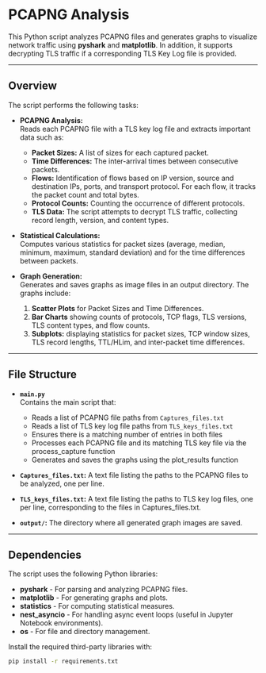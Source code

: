 # PCAPNG Analysis

This Python script analyzes PCAPNG files and generates graphs to visualize network traffic using **pyshark** and **matplotlib**. In addition, it supports decrypting TLS traffic if a corresponding TLS Key Log file is provided.

---

## Overview

The script performs the following tasks:

- **PCAPNG Analysis:**  
  Reads each PCAPNG file with a TLS key log file and extracts important data such as:
    - **Packet Sizes:** A list of sizes for each captured packet.
    - **Time Differences:** The inter-arrival times between consecutive packets.
    - **Flows:** Identification of flows based on IP version, source and destination IPs, ports, and transport protocol. For each flow, it tracks the packet count and total bytes.
    - **Protocol Counts:** Counting the occurrence of different protocols.
    - **TLS Data:** The script attempts to decrypt TLS traffic, collecting record length, version, and content types.

- **Statistical Calculations:**  
  Computes various statistics for packet sizes (average, median, minimum, maximum, standard deviation) and for the time differences between packets.

- **Graph Generation:**  
  Generates and saves graphs as image files in an output directory. The graphs include:
    1. **Scatter Plots** for Packet Sizes and Time Differences.
    2. **Bar Charts** showing counts of protocols, TCP flags, TLS versions, TLS content types, and flow counts.
    3. **Subplots:** displaying statistics for packet sizes, TCP window sizes, TLS record lengths, TTL/HLim, and inter-packet time differences.
---

## File Structure

- **`main.py`**  
  Contains the main script that:
    - Reads a list of PCAPNG file paths from `Captures_files.txt`
    - Reads a list of TLS key log file paths from `TLS_keys_files.txt`
    - Ensures there is a matching number of entries in both files
    - Processes each PCAPNG file and its matching TLS key file via the process_capture function
    - Generates and saves the graphs using the plot_results function

- **`Captures_files.txt`:** A text file listing the paths to the PCAPNG files to be analyzed, one per line.
- **`TLS_keys_files.txt`:**
  A text file listing the paths to TLS key log files, one per line, corresponding to the files in Captures_files.txt.
- **`output/`:** The directory where all generated graph images are saved.

---

## Dependencies

The script uses the following Python libraries:

- **pyshark** - For parsing and analyzing PCAPNG files.
- **matplotlib** - For generating graphs and plots.
- **statistics** - For computing statistical measures.
- **nest_asyncio** - For handling async event loops (useful in Jupyter Notebook environments).
- **os** - For file and directory management.

Install the required third-party libraries with:

```sh
pip install -r requirements.txt